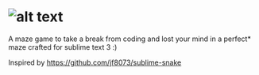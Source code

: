 
![alt text][logo]
============

A maze game to take a break from coding and lost your mind in a perfect* maze crafted for sublime text 3 :)


Inspired by https://github.com/jf8073/sublime-snake 

[logo]:  http://i.imgur.com/ixewzze.gif "Sublime-Maze" 
[alt text]: Sublime-Maze

